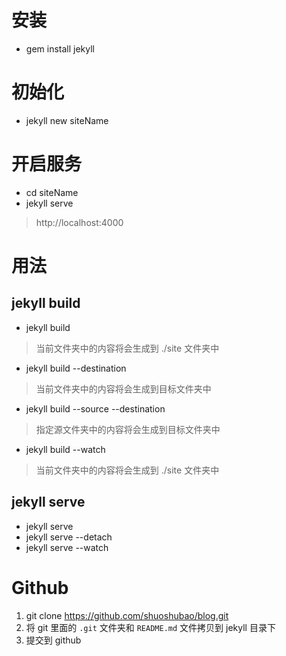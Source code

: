 # 安装

-   gem install jekyll

# 初始化

-   jekyll new siteName

# 开启服务

-   cd siteName
-   jekyll serve

> http://localhost:4000

# 用法

## jekyll build

-   jekyll build

> 当前文件夹中的内容将会生成到 ./site 文件夹中

-   jekyll build --destination <destination>

> 当前文件夹中的内容将会生成到目标文件夹<destination>中

-   jekyll build --source <source> --destination <destination>

> 指定源文件夹<source>中的内容将会生成到目标文件夹<destination>中

-   jekyll build --watch

> 当前文件夹中的内容将会生成到 ./site 文件夹中

## jekyll serve

-   jekyll serve
-   jekyll serve --detach
-   jekyll serve --watch

# Github

1. git clone https://github.com/shuoshubao/blog.git
2. 将 git 里面的 `.git` 文件夹和 `README.md` 文件拷贝到 jekyll 目录下
3. 提交到 github

